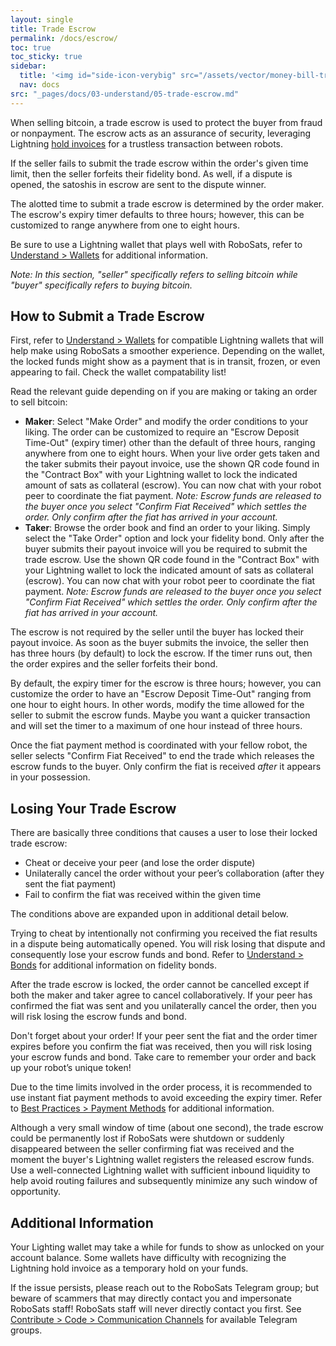 ```yaml
---
layout: single
title: Trade Escrow
permalink: /docs/escrow/
toc: true
toc_sticky: true
sidebar:
  title: '<img id="side-icon-verybig" src="/assets/vector/money-bill-transfer.svg"/>Escrow'
  nav: docs
src: "_pages/docs/03-understand/05-trade-escrow.md"
---
```


When selling bitcoin, a trade escrow is used to protect the buyer from fraud or nonpayment. The escrow acts as an assurance of security, leveraging Lightning [hold invoices](https://github.com/lightningnetwork/lnd/pull/2022)  for a trustless transaction between robots.

If the seller fails to submit the trade escrow within the order's given time limit, then the seller forfeits their fidelity bond. As well, if a dispute is opened, the satoshis in escrow are sent to the dispute winner.

The alotted time to submit a trade escrow is determined by the order maker. The escrow's expiry timer defaults to three hours; however, this can be customized to range anywhere from one to eight hours.

Be sure to use a Lightning wallet that plays well with RoboSats, refer to [Understand > Wallets](https://learn.robosats.com/docs/wallets/) for additional information.

*Note: In this section, "seller" specifically refers to selling bitcoin while "buyer" specifically refers to buying bitcoin.*

## **How to Submit a Trade Escrow**

First, refer to [Understand > Wallets](https://learn.robosats.com/docs/wallets/) for compatible Lightning wallets that will help make using RoboSats a smoother experience. Depending on the wallet, the locked funds might show as a payment that is in transit, frozen, or even appearing to fail. Check the wallet compatability list!

Read the relevant guide depending on if you are making or taking an order to sell bitcoin:
* **Maker**: Select "Make Order" and modify the order conditions to your liking. The order can be customized to require an "Escrow Deposit Time-Out" (expiry timer) other than the default of three hours, ranging anywhere from one to eight hours. When your live order gets taken and the taker submits their payout invoice, use the shown QR code found in the "Contract Box" with your Lightning wallet to lock the indicated amount of sats as collateral (escrow). You can now chat with your robot peer to coordinate the fiat payment. *Note: Escrow funds are released to the buyer once you select "Confirm Fiat Received" which settles the order. Only confirm after the fiat has arrived in your account.*
* **Taker**: Browse the order book and find an order to your liking. Simply select the "Take Order" option and lock your fidelity bond. Only after the buyer submits their payout invoice will you be required to submit the trade escrow. Use the shown QR code found in the "Contract Box" with your Lightning wallet to lock the indicated amount of sats as collateral (escrow). You can now chat with your robot peer to coordinate the fiat payment. *Note: Escrow funds are released to the buyer once you select "Confirm Fiat Received" which settles the order. Only confirm after the fiat has arrived in your account.*

The escrow is not required by the seller until the buyer has locked their payout invoice. As soon as the buyer submits the invoice, the seller then has three hours (by default) to lock the escrow. If the timer runs out, then the order expires and the seller forfeits their bond.

By default, the expiry timer for the escrow is three hours; however, you can customize the order to have an "Escrow Deposit Time-Out" ranging from one hour to eight hours. In other words, modify the time allowed for the seller to submit the escrow funds. Maybe you want a quicker transaction and will set the timer to a maximum of one hour instead of three hours.

Once the fiat payment method is coordinated with your fellow robot, the seller selects "Confirm Fiat Received" to end the trade which releases the escrow funds to the buyer. Only confirm the fiat is received *after* it appears in your possession.

## **Losing Your Trade Escrow**

There are basically three conditions that causes a user to lose their locked trade escrow:
* Cheat or deceive your peer (and lose the order dispute)
* Unilaterally cancel the order without your peer’s collaboration (after they sent the fiat payment)
* Fail to confirm the fiat was received within the given time

The conditions above are expanded upon in additional detail below.

Trying to cheat by intentionally not confirming you received the fiat results in a dispute being automatically opened. You will risk losing that dispute and consequently lose your escrow funds and bond. Refer to [Understand > Bonds](https://learn.robosats.com/docs/bonds/) for additional information on fidelity bonds.

After the trade escrow is locked, the order cannot be cancelled except if both the maker and taker agree to cancel collaboratively. If your peer has confirmed the fiat was sent and you unilaterally cancel the order, then you will risk losing the escrow funds and bond.

Don't forget about your order! If your peer sent the fiat and the order timer expires before you confirm the fiat was received, then you will risk losing your escrow funds and bond. Take care to remember your order and back up your robot’s unique token!

Due to the time limits involved in the order process, it is recommended to use instant fiat payment methods to avoid exceeding the expiry timer. Refer to [Best Practices > Payment Methods](https://learn.robosats.com/docs/payment-methods/) for additional information.

Although a very small window of time (about one second), the trade escrow could be permanently lost if RoboSats were shutdown or suddenly disappeared between the seller confirming fiat was received and the moment the buyer's Lightning wallet registers the released escrow funds. Use a well-connected Lightning wallet with sufficient inbound liquidity to help avoid routing failures and subsequently minimize any such window of opportunity.

## **Additional Information**

Your Lighting wallet may take a while for funds to show as unlocked on your account balance. Some wallets have difficulty with recognizing the Lightning hold invoice as a temporary hold on your funds.

If the issue persists, please reach out to the RoboSats Telegram group; but beware of scammers that may directly contact you and impersonate RoboSats staff! RoboSats staff will never directly contact you first. See [Contribute > Code > Communication Channels](https://learn.robosats.com/contribute/code/#communication-channels) for available Telegram groups.
